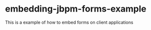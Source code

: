embedding-jbpm-forms-example
============================

This is a example of how to embed forms on client applications
